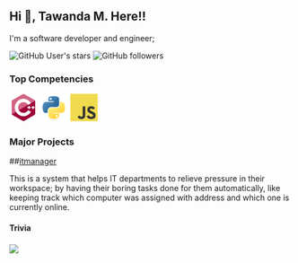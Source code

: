 ## Hi 👋, Tawanda M. Here!!

I'm a software developer and engineer; 

![GitHub User's stars](https://img.shields.io/github/stars/tmnyoni?affiliations=OWNER&logo=GitHub&logoColor=white)
![GitHub followers](https://img.shields.io/github/followers/tmnyoni?logo=GitHub&logoColor=white)

### Top Competencies
<img src="https://github.com/devicons/devicon/blob/master/icons/cplusplus/cplusplus-original.svg" alt="C++" height="50" width="50" /> <img src="https://github.com/devicons/devicon/blob/master/icons/python/python-original.svg" alt="Python" width="50" height="50" /> <img src="https://github.com/devicons/devicon/blob/master/icons/javascript/javascript-original.svg" alt="Java" width="50" height="50" /> 
<br>


### Major Projects
<p>
  ##<a href="https://github.com/tmnyoni/itmanager">itmanager</a>
  <br>
 <p>
  This is a system that helps IT departments to relieve pressure in their workspace; by having their boring tasks done for them automatically, like keeping track   which computer was assigned with address and which one is currently online. 
 </p>
</p>


#### Trivia
<a href="https://github.com/tmnyoni">
  <img align="center" src="https://github-readme-stats.vercel.app/api/top-langs/?username=tmnyoni&hide=c&theme=dark&langs_count=6&layout=compact" />
</a>

<!--
**tmnyoni/tmnyoni** is a ✨ _special_ ✨ repository because its `README.md` (this file) appears on your GitHub profile.

Here are some ideas to get you started:

- 🔭 I’m currently working on ...
- 🌱 I’m currently learning ...
- 👯 I’m looking to collaborate on ...
- 🤔 I’m looking for help with ...
- 💬 Ask me about ...
- 📫 How to reach me: ...
- 😄 Pronouns: ...
- ⚡ Fun fact: ...
-->
